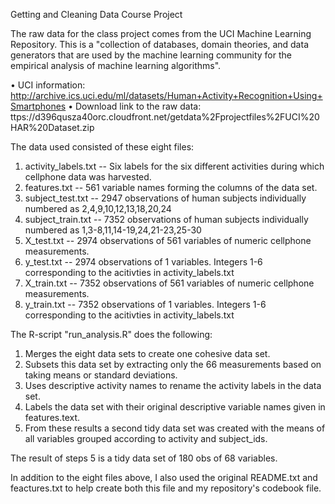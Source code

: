 Getting and Cleaning Data Course Project

The raw data for the class project comes from the UCI Machine Learning Repository. 
This is a "collection of databases, domain theories, and data generators that are used by the machine learning community for the empirical analysis of machine learning algorithms". 

• UCI information: http://archive.ics.uci.edu/ml/datasets/Human+Activity+Recognition+Using+Smartphones
• Download link to the raw data: ttps://d396qusza40orc.cloudfront.net/getdata%2Fprojectfiles%2FUCI%20HAR%20Dataset.zip  

The data used consisted of these eight files:

1) activity_labels.txt -- Six labels for the six different activities during which cellphone data was harvested.
2) features.txt -- 561 variable names forming the columns of the data set.
3) subject_test.txt -- 2947 observations of human subjects individually numbered as 2,4,9,10,12,13,18,20,24
4) subject_train.txt -- 7352 observations of human subjects individually numbered as 1,3-8,11,14-19,24,21-23,25-30
5) X_test.txt -- 2974 observations of 561 variables of numeric cellphone measurements.  
6) y_test.txt -- 2974 observations of 1 variables. Integers 1-6 corresponding to the acitivties in activity_labels.txt
7) X_train.txt -- 7352 observations of 561 variables of numeric cellphone measurements.
8) y_train.txt -- 7352 observations of 1 variables. Integers 1-6 corresponding to the acitivties in activity_labels.txt

The R-script "run_analysis.R" does the following:

1) Merges the eight data sets to create one cohesive data set.
2) Subsets this data set by extracting only the 66 measurements based on taking means or standard deviations. 
3) Uses descriptive activity names to rename the activity labels in the data set.
4) Labels the data set with their original descriptive variable names given in features.text. 
5) From these results a second tidy data set was created with the means of all variables grouped according to activity and subject_ids.

The result of steps 5 is a tidy data set of 180 obs of 68 variables.

In addition to the eight files above, I also used the original README.txt and feactures.txt to help create both this file and my repository's codebook file.
